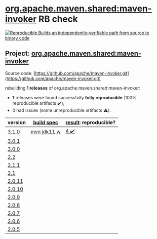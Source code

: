 [org.apache.maven.shared:maven-invoker](https://search.maven.org/artifact/org.apache.maven.shared/maven-invoker/) RB check
=======

[![Reproducible Builds](https://reproducible-builds.org/images/logos/rb.svg) an independently-verifiable path from source to binary code](https://reproducible-builds.org/)

## Project: [org.apache.maven.shared:maven-invoker](https://search.maven.org/artifact/org.apache.maven.shared/maven-invoker/)

Source code: [https://github.com/apache/maven-invoker.git](https://github.com/apache/maven-invoker.git)

rebuilding **1 releases** of org.apache.maven.shared:maven-invoker:
- **1** releases were found successfully **fully reproducible** (100% reproducible artifacts :heavy_check_mark:),
- 0 had issues (some unreproducible artifacts :warning:):

| version | [build spec](BUILDSPEC.md) | [result](https://reproducible-builds.org/docs/jvm/): reproducible? |
| -- | --------- | ------ |
| [3.1.0](https://search.maven.org/artifact/org.apache.maven.shared/maven-invoker/3.1.0/pom) | [mvn jdk11 w](maven-invoker-3.1.0.buildspec) | [4 :heavy_check_mark: ](maven-invoker-3.1.0.buildcompare) |
| [3.0.1](https://search.maven.org/artifact/org.apache.maven.shared/maven-invoker/3.0.1/pom) | | |
| [3.0.0](https://search.maven.org/artifact/org.apache.maven.shared/maven-invoker/3.0.0/pom) | | |
| [2.2](https://search.maven.org/artifact/org.apache.maven.shared/maven-invoker/2.2/pom) | | |
| [2.1.1](https://search.maven.org/artifact/org.apache.maven.shared/maven-invoker/2.1.1/pom) | | |
| [2.1](https://search.maven.org/artifact/org.apache.maven.shared/maven-invoker/2.1/pom) | | |
| [2.0.11](https://search.maven.org/artifact/org.apache.maven.shared/maven-invoker/2.0.11/pom) | | |
| [2.0.10](https://search.maven.org/artifact/org.apache.maven.shared/maven-invoker/2.0.10/pom) | | |
| [2.0.9](https://search.maven.org/artifact/org.apache.maven.shared/maven-invoker/2.0.9/pom) | | |
| [2.0.8](https://search.maven.org/artifact/org.apache.maven.shared/maven-invoker/2.0.8/pom) | | |
| [2.0.7](https://search.maven.org/artifact/org.apache.maven.shared/maven-invoker/2.0.7/pom) | | |
| [2.0.6](https://search.maven.org/artifact/org.apache.maven.shared/maven-invoker/2.0.6/pom) | | |
| [2.0.5](https://search.maven.org/artifact/org.apache.maven.shared/maven-invoker/2.0.5/pom) | | |
